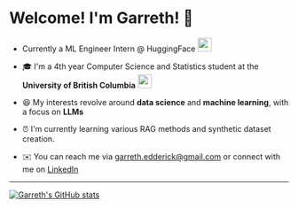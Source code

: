 # Welcome! I'm Garreth! 👋

- Currently a ML Engineer Intern @ HuggingFace <img style="height:25px; width:25px;" src="https://huggingface.co/datasets/huggingface/brand-assets/resolve/main/hf-logo.svg">

- 🎓  I'm a 4th year Computer Science and Statistics student at the  **University of British Columbia**   <img style="height:25px; width:25px;" src = "https://media4.giphy.com/media/elPWwFi9qXhFRLxPaY/giphy.gif?cid=ecf05e47bkmun0txjxx734zz885cye905lu68w5o1ai9f0wh&rid=giphy.gif&ct=s">

- 😆  My interests revolve around **data science** and **machine learning**, with a focus on **LLMs**

- ⏰ I'm currently learning various RAG methods and synthetic dataset creation.

- ✉️ You can reach me via garreth.edderick@gmail.com or connect with me on [LinkedIn](https://www.linkedin.com/in/garrethlee)

---

[![Garreth's GitHub stats](https://github-readme-stats.vercel.app/api?username=garrethlee)](https://github.com/garrethlee/github-readme-stats)

